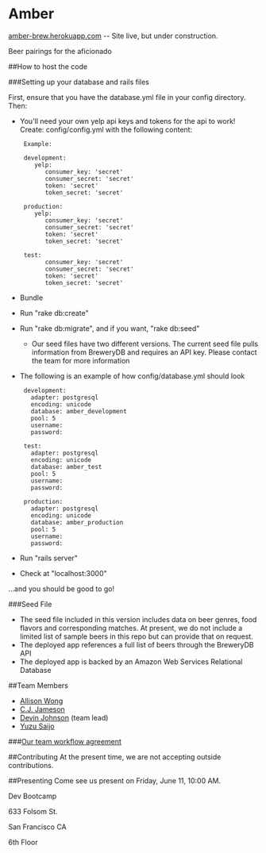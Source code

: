 Amber
=====

[amber-brew.herokuapp.com](http://amber-brew.herokuapp.com) -- Site live, but under construction.

Beer pairings for the aficionado

##How to host the code

###Setting up your database and rails files

First, ensure that you have the database.yml file in your config directory. Then:

 - You'll need your own yelp api keys and tokens for the api to work!  Create: config/config.yml with the following content:

 		Example:

 		development:
		   yelp:
		      consumer_key: 'secret'
		      consumer_secret: 'secret'
		      token: 'secret'
		      token_secret: 'secret'

		production:
		   yelp:
		      consumer_key: 'secret'
		      consumer_secret: 'secret'
		      token: 'secret'
		      token_secret: 'secret'

		test:
		      consumer_key: 'secret'
		      consumer_secret: 'secret'
		      token: 'secret'
		      token_secret: 'secret'

 - Bundle
 - Run "rake db:create"
 - Run "rake db:migrate", and if you want, "rake db:seed"
   + Our seed files have two different versions. The current seed file pulls information from BreweryDB and requires an API key. Please contact the team for more information

 - The following is an example of how config/database.yml should look

		development:
		  adapter: postgresql
		  encoding: unicode
		  database: amber_development
		  pool: 5
		  username:
		  password:

		test:
		  adapter: postgresql
		  encoding: unicode
		  database: amber_test
		  pool: 5
		  username:
		  password:

		production:
		  adapter: postgresql
		  encoding: unicode
		  database: amber_production
		  pool: 5
		  username:
		  password:

 - Run "rails server"
 - Check at "localhost:3000"


...and you should be good to go!

###Seed File
 - The seed file included in this version includes data on beer genres, food flavors and corresponding matches. At present, we do not include a limited list of sample beers in this repo but can provide that on request.
 - The deployed app references a full list of beers through the BreweryDB API
 - The deployed app is backed by an Amazon Web Services Relational Database

##Team Members
 - [Allison Wong](https://github.com/azywong)
 - [C.J. Jameson](https://github.com/cjcjameson)
 - [Devin Johnson](https://github.com/djohnson0610) (team lead)
 - [Yuzu Saijo](https://github.com/rubberyuzu)

###[Our team workflow agreement](/workflow.md)

##Contributing
At the present time, we are not accepting outside contributions.

##Presenting
Come see us present on Friday, June 11, 10:00 AM.

Dev Bootcamp

633 Folsom St.

San Francisco CA

6th Floor
